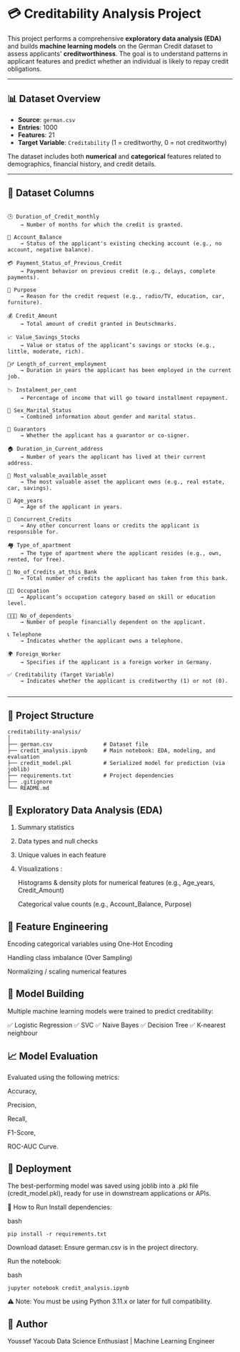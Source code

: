 # 💳 Creditability Analysis Project

This project performs a comprehensive **exploratory data analysis (EDA)** and builds **machine learning models** on the German Credit dataset to assess applicants' **creditworthiness**. The goal is to understand patterns in applicant features and predict whether an individual is likely to repay credit obligations.

---

## 📊 Dataset Overview

- **Source**: `german.csv`
- **Entries**: 1000
- **Features**: 21
- **Target Variable**: `Creditability` (1 = creditworthy, 0 = not creditworthy)

The dataset includes both **numerical** and **categorical** features related to demographics, financial history, and credit details.

---

## 📁 Dataset Columns

```

🕒 Duration_of_Credit_monthly  
    → Number of months for which the credit is granted.

🏦 Account_Balance  
    → Status of the applicant's existing checking account (e.g., no account, negative balance).

💳 Payment_Status_of_Previous_Credit  
    → Payment behavior on previous credit (e.g., delays, complete payments).

🎯 Purpose  
    → Reason for the credit request (e.g., radio/TV, education, car, furniture).

💰 Credit_Amount  
    → Total amount of credit granted in Deutschmarks.

📈 Value_Savings_Stocks  
    → Value or status of the applicant’s savings or stocks (e.g., little, moderate, rich).

👷‍♂️ Length_of_current_employment  
    → Duration in years the applicant has been employed in the current job.

📉 Instalment_per_cent  
    → Percentage of income that will go toward installment repayment.

👫 Sex_Marital_Status  
    → Combined information about gender and marital status.

🤝 Guarantors  
    → Whether the applicant has a guarantor or co-signer.

🏠 Duration_in_Current_address  
    → Number of years the applicant has lived at their current address.

💎 Most_valuable_available_asset  
    → The most valuable asset the applicant owns (e.g., real estate, car, savings).

🎂 Age_years  
    → Age of the applicant in years.

💼 Concurrent_Credits  
    → Any other concurrent loans or credits the applicant is responsible for.

🏘️ Type_of_apartment  
    → The type of apartment where the applicant resides (e.g., own, rented, for free).

🏦 No_of_Credits_at_this_Bank  
    → Total number of credits the applicant has taken from this bank.

👨‍💼 Occupation  
    → Applicant’s occupation category based on skill or education level.

👨‍👩‍👧 No_of_dependents  
    → Number of people financially dependent on the applicant.

📞 Telephone  
    → Indicates whether the applicant owns a telephone.

🌍 Foreign_Worker  
    → Specifies if the applicant is a foreign worker in Germany.

✅ Creditability (Target Variable)  
    → Indicates whether the applicant is creditworthy (1) or not (0).


```

---

## 📂 Project Structure

```
creditability-analysis/
│
├── german.csv                # Dataset file
├── credit_analysis.ipynb     # Main notebook: EDA, modeling, and evaluation
├── credit_model.pkl          # Serialized model for prediction (via joblib)
├── requirements.txt          # Project dependencies
├── .gitignore
└── README.md
```

## 🔎 Exploratory Data Analysis (EDA)

 1. Summary statistics 

 2. Data types and null checks

 3. Unique values in each feature

 4. Visualizations :

    Histograms & density plots for numerical features (e.g., Age_years, Credit_Amount)

    Categorical value counts (e.g., Account_Balance, Purpose)

## 🧠 Feature Engineering

  Encoding categorical variables using One-Hot Encoding

  Handling class imbalance (Over Sampling)

  Normalizing / scaling numerical features

## 🤖 Model Building

Multiple machine learning models were trained to predict creditability:

  ✅ Logistic Regression
  ✅ SVC
  ✅ Naive Bayes
  ✅ Decision Tree
  ✅ K-nearest neighbour


## 📈 Model Evaluation
Evaluated using the following metrics:

Accuracy,   

Precision, 

Recall, 

F1-Score, 

ROC-AUC Curve.

## 🚀 Deployment
The best-performing model was saved using joblib into a .pkl file (credit_model.pkl), ready for use in downstream applications or APIs.

🧪 How to Run
Install dependencies:

bash
```
pip install -r requirements.txt
```
Download dataset:
Ensure german.csv is in the project directory.

Run the notebook:

bash
```
jupyter notebook credit_analysis.ipynb
```
⚠️ Note: You must be using Python 3.11.x or later for full compatibility.


## 👤 Author
Youssef Yacoub
Data Science Enthusiast | Machine Learning Engineer
